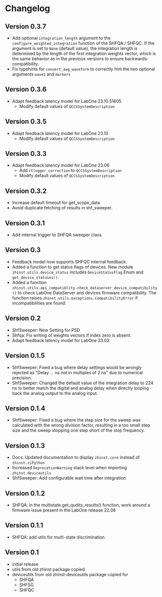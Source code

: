 # Changelog

## Version 0.3.7

* Add optional `integration_length` argument to the `configure_weighted_integration` function of the SHFQA / SHFQC. If the argument is set to `None` (default value), the integration length is determined by the length of the first integration weights vector, which is the same behavior as in the previous versions to ensure backwards-compatibility.
* Fix typehints for `convert_awg_waveform` to correctly hint the two optional arguments `wave2` and `markers`
## Version 0.3.6

* Adapt feedback latency model for LabOne 23.10.51605
  * Modify default values of `QCCSSystemDescription`

## Version 0.3.5

* Adapt feedback latency model for LabOne 23.10
  * Modify default values of `QCCSSystemDescription`

## Version 0.3.3

* Adapt feedback latency model for LabOne 23.06
  * Add `rtlogger_correction` to `QCCSSystemDescription`
  * Modify default values of `QCCSSystemDescription`

## Version 0.3.2

* Increase default timeout for get_scope_data
* Avoid duplicate fetching of results in shf_sweeper.

## Version 0.3.1

* Add internal trigger to SHFQA sweeper class.

## Version 0.3

* Feedback model now supports SHFQC internal feedback.
* Added a function to get status flags of devices. New module `zhinst.utils.device_status` includes `DeviceStatusFlag` Enum and `get_device_statuses()`.
* Added a function `zhinst.utils.api_compatiblity.check_dataserver_device_compatibility()` to check LabOne DataServer and devices firmware compatibility.
The function raises `zhinst.utils.exceptions.CompatibilityError` if incompatibilities are found.


## Version 0.2
* ShfSweeper: New Setting for PSD
* Shfqa: Fix writing of weights vectors if index zero is absent.
* Adapt feedback latency model for LabOne 23.02.

## Version 0.1.5
* ShfSweeper: Fixed a bug where delay settings would be wrongly rejected as "Delay ... ns not in multiples of 2 ns" due to numerical precision.
* ShfSweeper: Changed the default value of the integration delay to 224 ns to better match the digital and analog delay when directly looping back the analog output to the analog input.

## Version 0.1.4
* ShfSweeper: Fixed a bug where the step size for the sweep was calculated with the wrong division factor, resulting in a too small step size and the sweep stopping one step short of the stop frequency.

## Version 0.1.3
* Docs: Updated documentation to display `zhinst.core` instead of `zhinst.ziPython`
* Increased `DeprecationWarning` stack level when importing `zhinst.deviceutils`
* ShfSweeper: Add configurable wait time after integration

## Version 0.1.2
* SHFQA: in the multistate.get_qudits_results() function,
  work around a firmware issue present in the LabOne release 22.08

## Version 0.1.1
* SHFQA: add utils for multi-state discrimination

## Version 0.1
* initial release
* utils from old zhinst package copied
* deviceutils from old zhinst-deviceutils package copied for
  * SHFQA
  * SHFSG
  * SHFQC
